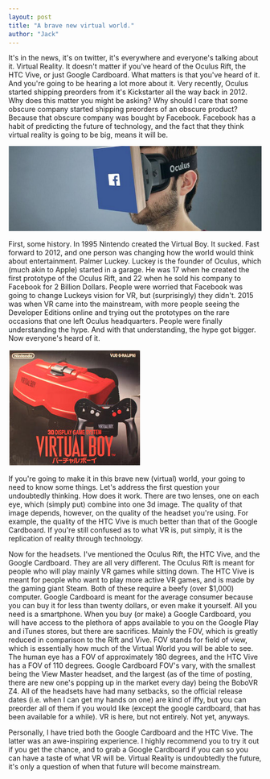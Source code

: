 ```yaml
---
layout: post
title: "A brave new virtual world."
author: "Jack"
---
```


It's in the news, it's on twitter, it's everywhere and everyone's talking about it. Virtual Reality. It doesn't matter if you've heard of the Oculus Rift, the HTC Vive, or just Google Cardboard. What matters is that you've heard of it. And you're going to be hearing a lot more about it. Very recently, Oculus started shipping preorders from it's Kickstarter all the way back in 2012. Why does this matter you might be asking? Why should I care that some obscure company started shipping preorders of an obscure product? Because that obscure company was bought by Facebook. Facebook has a habit of predicting the future of technology, and the fact that they think virtual reality is going to be big, means it will be.

![backup7](../assets/backup7.PNG)

First, some history. In 1995 Nintendo created the Virtual Boy. It sucked. Fast forward  to 2012, and one person was changing how the world would think about entertainment. Palmer Luckey.  Luckey is the founder of Oculus, which (much akin to Apple) started in a garage. He was 17 when he created the first prototype of the Oculus Rift, and 22 when he sold his company to Facebook for 2 Billion Dollars. People were worried that Facebook was going to change Luckeys vision for VR, but (surprisingly) they didn't. 2015 was when VR came into the mainstream, with more people seeing the Developer Editions online and trying out the prototypes on the rare occasions that one left Oculus headquarters. People were finally understanding the hype. And with that understanding, the hype got bigger. Now everyone's heard of it.

![backup8](../assets/backup8.PNG)

If you're going to make it in this brave new (virtual) world, your going to need to know some things. Let's address the first question your undoubtedly thinking. How does it work. There are two lenses, one on each eye, which (simply put) combine into one 3d image. The quality of that image depends, however, on the quality of the headset you're using. For example, the quality of the HTC Vive is much better than that of the Google Cardboard. If you're still confused as to what VR is, put simply, it is the replication of reality through technology.

Now for the headsets. I've mentioned the Oculus Rift, the HTC Vive, and the Google Cardboard. They are all very different. The Oculus Rift is meant for people who will play mainly VR games while sitting down. The HTC Vive is meant for people who want to play more active VR games, and is made by the gaming giant Steam. Both of these require a beefy (over $1,000) computer. Google Cardboard is meant for the average consumer because you can buy it for less than twenty dollars, or even make it yourself. All you need is a smartphone. When you buy (or make) a Google Cardboard, you will have access to the plethora of apps available to you on the Google Play and iTunes stores, but there are sacrifices. Mainly the FOV, which is greatly reduced in comparison to the Rift and Vive. FOV stands for field of view, which is essentially how much of the Virtual World you will be able to see. The human eye has a FOV of approximately 180 degrees, and the HTC Vive has a FOV of 110 degrees. Google Cardboard FOV's vary, with the smallest being the View Master headset, and the largest (as of the time of posting, there are new one's popping up in the market every day) being the BoboVR Z4. All of the headsets have had many setbacks, so the official release dates (i.e. when I can get my hands on one) are kind of iffy, but you can preorder all of them if you would like (except the google cardboard, that has been available for a while). VR is here, but not entirely. Not yet, anyways.

Personally, I have tried both the Google Cardboard and the HTC Vive. The latter was an awe-inspiring experience. I highly recommend you to try it out if you get the chance, and to grab a Google Cardboard if you can so you can have a taste of what VR will be. Virtual Reality is undoubtedly the future, it's only a question of when that future will become mainstream.
